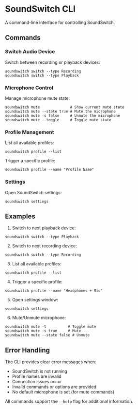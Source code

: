 # SoundSwitch CLI

A command-line interface for controlling SoundSwitch.

## Commands

### Switch Audio Device
Switch between recording or playback devices:
```shell
soundswitch switch --type Recording
soundswitch switch --type Playback
```

### Microphone Control
Manage microphone mute state:
```shell
soundswitch mute              # Show current mute state
soundswitch mute --state true # Mute the microphone
soundswitch mute -s false     # Unmute the microphone
soundswitch mute --toggle     # Toggle mute state
```

### Profile Management
List all available profiles:
```shell
soundswitch profile --list
```

Trigger a specific profile:
```shell
soundswitch profile --name "Profile Name"
```

### Settings
Open SoundSwitch settings:
```shell
soundswitch settings
```

## Examples

1. Switch to next playback device:
```shell
soundswitch switch --type Playback
```

2. Switch to next recording device:
```shell
soundswitch switch --type Recording
```

3. List all available profiles:
```shell
soundswitch profile --list
```

4. Trigger a specific profile:
```shell
soundswitch profile --name "Headphones + Mic"
```

5. Open settings window:
```shell
soundswitch settings
```

6. Mute/Unmute microphone:
```shell
soundswitch mute -t          # Toggle mute
soundswitch mute -s true     # Mute
soundswitch mute --state false # Unmute
```

## Error Handling

The CLI provides clear error messages when:
- SoundSwitch is not running
- Profile names are invalid
- Connection issues occur
- Invalid commands or options are provided
- No default microphone is set (for mute commands)

All commands support the `--help` flag for additional information.